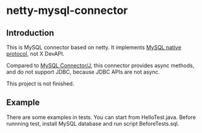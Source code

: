 # netty-mysql-connector

## Introduction
This is MySQL connector based on netty. It implements [MySQL native protocol](https://dev.mysql.com/doc/dev/mysql-server/latest/PAGE_PROTOCOL.html), not X DevAPI.

Compared to [MySQL Connector/J](https://dev.mysql.com/doc/connector-j/en/), this connector provides async methods, and do not support JDBC, because JDBC APIs are not async.

This project is not finished.

## Example
There are some examples in tests. You can start from HelloTest.java. Before runnning test, install MySQL database and run script BeforeTests.sql.